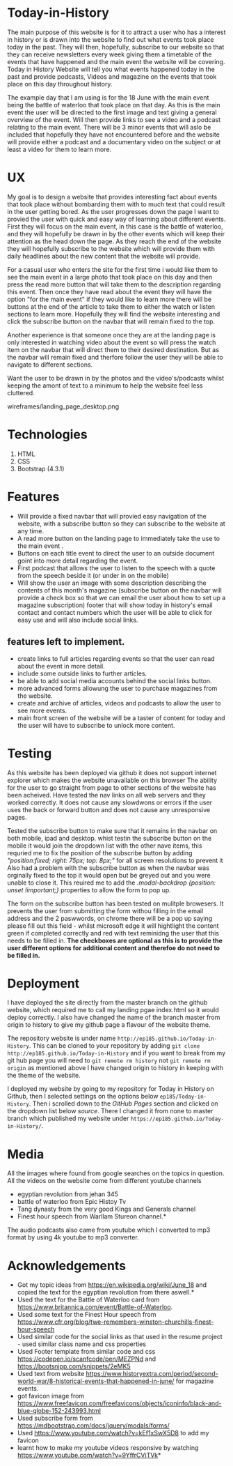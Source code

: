 # Today-in-History

The main purpose of this website is for it to attract a user who has a interest in history or is drawn into the website to find out what events took place today in the past. They will then, hopefully, subscribe to our website so that they can receive newsletters every week giving them a timetable of the events that have happened and the main event the website will be covering.
Today in History Website will tell you what events happened today in the past and provide podcasts, Videos and magazine on the events that took place on this day throughout history. 

The example day that I am using is for the 18 June with the main event being the battle of waterloo that took place on that day. As this is the main event the user will be directed to the first image and text giving a general overview of the event. Will then provide links to see a video and a podcast relating to the main event.
There will be 3 minor events that will aslo be included that hopefully they have not encountered before and the website will provide either a podcast and a documentary video on the subject or at least a video for them to learn more. 

# UX

My goal is to design a website that provides interesting fact about events that took place without bombarding them with to much text that could result in the user getting bored.
As the user progresses down the page I want to provied the user with quick and easy way of learning about different events. First they will focus on the main event, in this case is the battle of waterloo,
and they will hopefully be drawn in by the other events which will keep their attention as the head down the page. As they reach the end of the website they will hopefully subscribe to the 
website which will provide them with daily headlines about the new content that the website will provide.

For a casual user who enters the site for the first time i would like them to see the main event in a large photo that took place on this day and then press the read more button that will take them to the description regarding this event.
Then once they have read about the event they will have the option "for the main event" if they would like to learn more there will be buttons at the end of the article to take them to either the watch or listen sections to learn more. Hopefully they will find
the website interesting and click the subscribe button on the navbar that will remain fixed to the top.

Another experience is that someone once they are at the landing page is only interested in watching video about the event so will press the watch item on the navbar that will direct them to their desired destination.
But as the navbar will remain fixed and therfore follow the user they will be able to navigate to different sections.

Want the user to be drawn in by the photos and the video's/podcasts whilst keeping the amont of text to a minimum to help the website feel less cluttered.

wireframes/landing_page_desktop.png

# Technologies

1. HTML
2. CSS
3. Bootstrap (4.3.1)

# Features

* Will provide a fixed navbar that will provied easy navigation of the website, with a subscribe button so they can subscribe to the website at any time.
* A read more button on the landing page to immediately take the use to the main event .
* Buttons on each title event to direct the user to an outside document goint into more detail regarding the event.
* First podcast that allows the user to listen to the speech with a quote from the speech beside it (or under in on the mobile)
* Will show the user an image with some description describing the contents of this month's magazine (subscribe button on the navbar will provide a check box so that we can email the user about how to set up a magazine subscription)
footer that will show today in history's email contact and contact numbers which the user will be able to click for easy use and will also include social links.

## features left to implement.
* create links to full articles regarding events so that the user can read about the event in more detail.
* include some outside links to further articles.
* be able to add social media accounts behind the social links button.
* more advanced forms allowung the user to purchase magazines from the website.
* create and archive of articles, videos and podcasts to allow the user to see more events.
* main front screen of the website will be a taster of content for today and the user will have to subscribe to unlock more content.

# Testing
As this website has been deployed via github it does not support internet explorer which makes the website unavailable on this browser
The ability for the user to go straight from page to other sections of the website has been acheived. Have tested the nav links on all web servers and they worked correctly.
It does not cause any slowdwons or errors if the user uses the back or forward button and does not cause any unresponsive pages.

Tested the subscribe button to make sure that it remains in the navbar on both mobile, ipad and desktop. whist testin the subscribe button on the mobile it would 
join the dropdown list with the other nave items, this requried me to fix the position of the subscribe button by adding *"position:fixed; right: 75px; top: 8px;"* for all screen resolutions to prevent it 
Also had a problem with the subscribe button as when the navbar was orginally fixed to the top it would open but be greyed out and you were unable to close it. This reuired me to add the *.modal-backdrop {position: unset !important;}* properties
to allow the form to pop up.

The form on the subscribe button has been tested on mulitple browesers. It prevents the user from submitting the form withou filling in the email address and the 2 paswwords, on chrome 
there will be a pop up saying please fill out this field - whilst microsoft edge it will hightlight the content green if completed correctly and red with text reminidng the user that
this needs to be filled in. **The checkboxes are optional as this is to provide the user different options for additional content and therefoe do not need to be filled in.**

# Deployment
I have deployed the site directly from the master branch on the github website, which required me to call my landing pgae index.html so it would deploy correctly.
I also have changed the name of the branch master from origin to history to give my github page a flavour of the website theme.

The repository website is under name `http://ep185.github.io/Today-in-History`. This can be cloned to your repository by adding `git clone http://ep185.github.io/Today-in-History`
and if you want to break from my git hub page you will need to `git remote rm history` not `git remote rm origin` as mentioned above I have changed origin to history in keeping with
the theme of the website.

I deployed my website by going to my repository for Today in History on Github, then I selected settings on the options below `ep185/Today-in-History`. Then i scrolled down to the *GitHub Pages* section
and clicked on the dropdown list below _source_. There I changed it from none to master branch which published my website under `https://ep185.github.io/Today-in-History/`.

# Media
All the images where found from google searches on the topics in question.
All the videos on the website come from different youtube channels
* egyptian revolution from jehan 345
* battle of waterloo from Epic Histoy Tv
* Tang dynasty from the very good Kings and Generals channel
* Finest hour speech from Warllam Stureon channel.*

The audio podcasts also came from youtube which I converted to mp3 format by using 4k youtube to mp3 converter.

# Acknowledgements
* Got my topic ideas from https://en.wikipedia.org/wiki/June_18 and copied the text for the egyptian revolution from there aswell.*
* Used the text for the Battle of Waterloo card from https://www.britannica.com/event/Battle-of-Waterloo.
* Used some text for the Finest Hour speech from https://www.cfr.org/blog/twe-remembers-winston-churchills-finest-hour-speech
* Used similar code for the social links as that used in the resume project - used similar class name and css properties
* Used Footer template from similar code and css https://codepen.io/scanfcode/pen/MEZPNd and  https://bootsnipp.com/snippets/2eMK5
* Used text from website https://www.historyextra.com/period/second-world-war/8-historical-events-that-happened-in-june/ for magazine events.
* got favicon image from https://www.freefavicon.com/freefavicons/objects/iconinfo/black-and-blue-globe-152-243993.html
* Used subscribe form from https://mdbootstrap.com/docs/jquery/modals/forms/
* Used https://www.youtube.com/watch?v=kEf1xSwX5D8 to add my favicon
* learnt how to make my youtube videos responsive by watching https://www.youtube.com/watch?v=9YffrCViTVk*